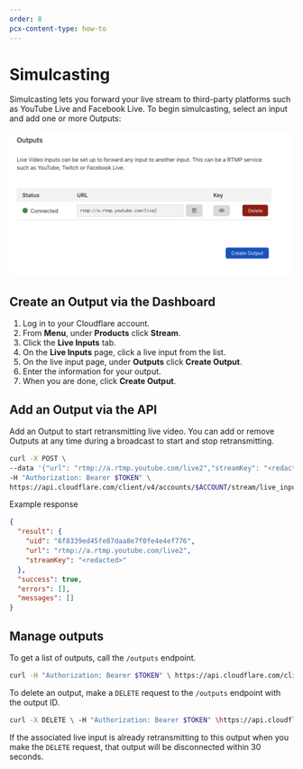 ```yaml
---
order: 8
pcx-content-type: how-to
---
```


# Simulcasting

Simulcasting lets you forward your live stream to third-party platforms such as YouTube Live and Facebook Live. To begin simulcasting, select an input and add one or more Outputs:

![Begin simulcasting](../../static/simulcasting.png)

## Create an Output via the Dashboard

1. Log in to your Cloudflare account.
1. From **Menu**, under **Products** click **Stream**.
1. Click the **Live Inputs** tab.
1. On the **Live Inputs** page, click a live input from the list.
1. On the live input page, under **Outputs** click **Create Output**.
1. Enter the information for your output.
1. When you are done, click **Create Output**.

## Add an Output via the API

Add an Output to start retransmitting live video. You can add or remove Outputs at any time during a broadcast to start and stop retransmitting.

```bash
curl -X POST \
--data '{"url": "rtmp://a.rtmp.youtube.com/live2","streamKey": "<redacted>"}' \
-H "Authorization: Bearer $TOKEN" \
https://api.cloudflare.com/client/v4/accounts/$ACCOUNT/stream/live_inputs/$INPUT_UID/outputs
```

​Example response

```json
{
  "result": {
    "uid": "6f8339ed45fe87daa8e7f0fe4e4ef776",
    "url": "rtmp://a.rtmp.youtube.com/live2",
    "streamKey": "<redacted>"
  },
  "success": true,
  "errors": [],
  "messages": []
}
```

## Manage outputs

To get a list of outputs, call the `/outputs` endpoint.

```bash
curl -H "Authorization: Bearer $TOKEN" \ https://api.cloudflare.com/client/v4/accounts/$ACCOUNT/stream/live_inputs/$INPUT_UID/outputs
```

To delete an output, make a `DELETE` request to the `/outputs` endpoint with the output ID.

```bash
curl -X DELETE \ -H "Authorization: Bearer $TOKEN" \https://api.cloudflare.com/client/v4/accounts/$ACCOUNT/stream/live_inputs/$INPUT_UID/outputs/$OUTPUT_UID
```

If the associated live input is already retransmitting to this output when you make the `DELETE` request, that output will be disconnected within 30 seconds.